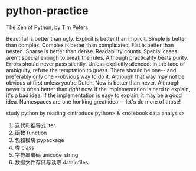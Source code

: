# python-practice

The Zen of Python, by Tim Peters

Beautiful is better than ugly.
Explicit is better than implicit.
Simple is better than complex.
Complex is better than complicated.
Flat is better than nested.
Sparse is better than dense.
Readability counts.
Special cases aren't special enough to break the rules.
Although practicality beats purity.
Errors should never pass silently.
Unless explicitly silenced.
In the face of ambiguity, refuse the temptation to guess.
There should be one-- and preferably only one --obvious way to do it.
Although that way may not be obvious at first unless you're Dutch.
Now is better than never.
Although never is often better than *right* now.
If the implementation is hard to explain, it's a bad idea.
If the implementation is easy to explain, it may be a good idea.
Namespaces are one honking great idea -- let's do more of those!

study python by reading &lt;introduce python> & \<notebook data analysis\>

1. 迭代和推导式 iter
2. 函数 function
3. 包和模块 pypackage
4. 类 class
5. 字符串编码 unicode_string
6. 数据文件存储与读取 datainfiles
